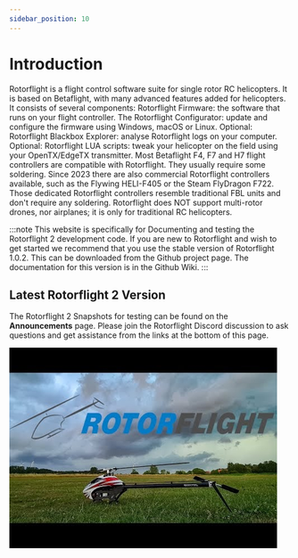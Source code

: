 ```yaml
---
sidebar_position: 10
---
```


# Introduction  
Rotorflight is a flight control software suite for single rotor RC helicopters. It is based on Betaflight, with many advanced features added for helicopters. It consists of several components:
Rotorflight Firmware: the software that runs on your flight controller.
The Rotorflight Configurator: update and configure the firmware using Windows, macOS or Linux.
Optional: Rotorflight Blackbox Explorer: analyse Rotorflight logs on your computer.
Optional: Rotorflight LUA scripts: tweak your helicopter on the field using your OpenTX/EdgeTX transmitter.
Most Betaflight F4, F7 and H7 flight controllers are compatible with Rotorflight. They usually require some soldering. Since 2023 there are also commercial Rotorflight controllers available, such as the Flywing HELI-F405 or the Steam FlyDragon F722. Those dedicated Rotorflight controllers resemble traditional FBL units and don't require any soldering.
Rotorflight does NOT support multi-rotor drones, nor airplanes; it is only for traditional RC helicopters.

:::note
This website is specifically for Documenting and testing the Rotorflight 2 development code. If you are new to Rotorflight and wish to get started we recommend that you use the stable version of Rotorflight 1.0.2. This can be downloaded from the Github project page. The documentation for this version is in the Github Wiki. 
:::

## Latest Rotorflight 2 Version  
The Rotorflight 2 Snapshots for testing can be found on the **Announcements** page. Please join the Rotorflight Discord discussion to ask questions and get assistance from the links at the bottom of this page.

![Introduction](./img/intro-1.jpg)

